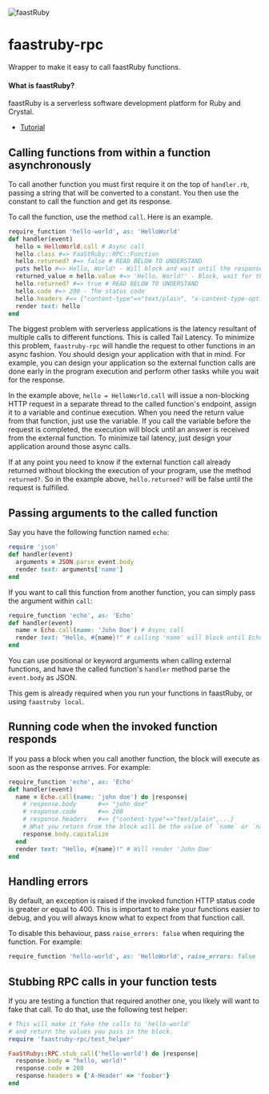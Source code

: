 ![faastRuby](https://faastruby.io/wp-content/uploads/2019/03/logo-positive.png)
# faastruby-rpc

Wrapper to make it easy to call faastRuby functions.

#### What is faastRuby?
faastRuby is a serverless software development platform for Ruby and Crystal.

* [Tutorial](https://faastruby.io/docs/faastruby-local)

## Calling functions from within a function asynchronously

To call another function you must first require it on the top of `handler.rb`, passing a string that will be converted to a constant. You then use the constant to call the function and get its response.

To call the function, use the method `call`. Here is an example.

```ruby
require_function 'hello-world', as: 'HelloWorld'
def handler(event)
  hello = HelloWorld.call # Async call
  hello.class #=> FaaStRuby::RPC::Function
  hello.returned? #=> false # READ BELOW TO UNDERSTAND
  puts hello #=> Hello, World! - Will block and wait until the response arrives
  returned_value = hello.value #=> 'Hello, World!' - Block, wait for the response and assign to variable 'returned_value'
  hello.returned? #=> true # READ BELOW TO UNDERSTAND
  hello.code #=> 200 - The status code
  hello.headers #=> {"content-type"=>"text/plain", "x-content-type-options"=>"nosniff", "connection"=>"close", "content-length"=>"5"} - The response headers
  render text: hello
end
```
The biggest problem with serverless applications is the latency resultant of multiple calls to different functions. This is called Tail Latency.
To minimize this problem, `faastruby-rpc` will handle the request to other functions in an async fashion.
You should design your application with that in mind. For example, you can design your application so the external function calls are done early in the program execution and perform other tasks while you wait for the response.

In the example above, `hello = HelloWorld.call` will issue a non-blocking HTTP request in a separate thread to the called function's endpoint, assign it to a variable and continue execution. When you need the return value from that function, just use the variable. If you call the variable before the request is completed, the execution will block until an answer is received from the external function. To minimize tail latency, just design your application around those async calls.

If at any point you need to know if the external function call already returned without blocking the execution of your program, use the method `returned?`. So in the example above, `hello.returned?` will be false until the request is fulfilled.

## Passing arguments to the called function

Say you have the following function named `echo`:

```ruby
require 'json'
def handler(event)
  arguments = JSON.parse event.body
  render text: arguments['name']
end
```

If you want to call this function from another function, you can simply pass the argument within `call`:

```ruby
require_function 'echo', as: 'Echo'
def handler(event)
  name = Echo.call(name: 'John Doe') # Async call
  render text: "Hello, #{name}!" # calling 'name' will block until Echo returns
end
```
You can use positional or keyword arguments when calling external functions, and have the called function's `handler` method parse the `event.body` as JSON.

This gem is already required when you run your functions in faastRuby, or using `faastruby local`.

## Running code when the invoked function responds
If you pass a block when you call another function, the block will execute as soon as the response arrives. For example:

```ruby
require_function 'echo', as: 'Echo'
def handler(event)
  name = Echo.call(name: 'john doe') do |response|
    # response.body      #=> "john doe"
    # response.code      #=> 200
    # response.headers   #=> {"content-type"=>"text/plain",...}
    # What you return from the block will be the value of `name` or `name.body`
    response.body.capitalize
  end
  render text: "Hello, #{name}!" # Will render 'John Doe'
end
```

## Handling errors

By default, an exception is raised if the invoked function HTTP status code is greater or equal to 400. This is important to make your functions easier to debug, and you will always know what to expect from that function call.

To disable this behaviour, pass `raise_errors: false` when requiring the function. For example:

```ruby
require_function 'hello-world', as: 'HelloWorld', raise_errors: false
```

## Stubbing RPC calls in your function tests
If you are testing a function that required another one, you likely will want to fake that call. To do that, use the following test helper:

```ruby
# This will make it fake the calls to 'hello-world'
# and return the values you pass in the block.
require 'faastruby-rpc/test_helper'

FaaStRuby::RPC.stub_call('hello-world') do |response|
  response.body = "hello, world!"
  response.code = 200
  response.headers = {'A-Header' => 'foobar'}
end
```

